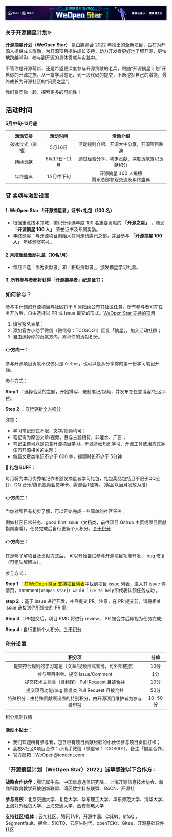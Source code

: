 ![WeOpen Star](./assets/imgs/weopenstar.jpeg)
### 关于开源摘星计划✨

**开源摘星计划（WeOpen Star）** 是由腾源会 2022 年推出的全新项目，旨在为开源人提供成长激励，为开源项目提供成长支持，助力开发者更好地了解开源，更快地跨越鸿沟，参与到开源的具体贡献与实践中。    
  
不管你是开源萌新，还是希望更深度参与开源贡献的老兵，跟随“开源摘星计划”开启你的开源之旅，从一篇学习笔记、到一段代码的提交，不断挖掘自己的潜能，最终成长为开源社区的“闪亮之星”。    
  
我们将同你一起，探索更多的可能性！  

## 活动时间
**5月中旬-12月底**

|活动安排|活动时间|活动介绍|
|:-:|:-:|:-:|
|破冰仪式（直播）|5月16日|活动规则介绍、开源大牛分享，开源项目路演|
|持续贡献|5月17日-11月|通过经验分享、初步贡献、深度贡献累积贡献积分|
|年终盛典|12月中下旬|开源摘星 100 人揭榜</br>腾讯总部参观交流及年终盛典|

### 🏆 奖项与激励设置
#### 1. WeOpen Star 「开源摘星者」证书+礼包（100 名）
- 根据重点技术领域，按积分评选年度 100 名重要贡献的 **「开源之星」** ，颁发 **「开源摘星 100 人」** 荣誉证书及专属奖励。
- 年终颁奖：与开源项目创始人共同走访腾讯总部，并且参与 **「开源摘星 100 人」** 年终颁奖典礼。

#### 2.月度超级激励礼盒（10名/月）
- 每月评选「优秀贡献者」和「积极贡献者」，颁发摘星学习礼盒。

#### 3. 所有参与者都将获得「开源摘星者」纪念证书； 

### 如何参与？
参与本计划的开源项目与社区将于 5 月陆续公布其社区任务，所有参与者可在任务开放后，自由选择以 PR 或 Issue 提交的形式。[WeOpen Star 支持的项目](https://github.com/weopenprojects/WeOpen-Star/blob/main/Projects-list/README.md)
1. 填写报名表单；
1. 添加官方小助手微信（微信号：TCOSOO1）回复「摘星」，加入活动社群；
1. 自由选择你的贡献方向，累积你的贡献积分。

#### 👉方向一：
参与开源项目贡献不仅仅只是 `Coding`，也可以是从分享你的第一份学习笔记开始。

参与方式：

**Step 1** ：选择合适的主题，开始撰写、录制笔记/视频，并发布在任意博客/社区平台。

**Step 2** ：[自行更新个人积分](https://docs.qq.com/sheet/DSnRrR2dYZ1F6Qkh5)

注意：

- 学习笔记形式不限，文字/视频均可；
- 笔记需为原创文章/视频，且与主题相符，非灌水、广告；
- 笔记主题可以是包含开源项目学习、开源基础知识学习、开源工具使用方式等任何开源相关的主题；
- 每篇文章类笔记不少于 600 字，视频时长不少于 5分钟

__🎁 礼包 BUFF：__

每月将为本月优秀笔记作者颁发摘星者学习礼包，礼包奖品包括且不限于QQ公仔、QQ 音乐/腾讯视频会员年卡、腾源会T恤等。（奖品以当月发放为准）  
  

#### 👉方向二：
当你对项目有初步了解，可以开始完成一些简单的社区任务：

例如社区日常任务、good first issue（文档类，前往项目 Github 主页或项目贡献指南查看）。任务完成后自行更新个人积分。[关于积分](/earn-points.md)  
  

#### 👉方向三：
在足够了解项目及贡献方式后， 可以开始尝试参与开源项目功能开发、 bug 修复（可组队解解决）。

参与方式：

**Step 1** ：<span style="background:yellow">在[WeOpen Star 支持项目列表](https://github.com/weopenprojects/WeOpen-Star/blob/main/Projects-list/README.md)</span>中找到项目 issue 列表，进入其 issue 详情页，comment`[WeOpen Star]I would like to help`即代表认领任务成功 。

**step 2** ：基于 issue 进行开发，并且提交 PR。注意，在 PR 提交前，请将相关 issue 链接到你所提交的 PR 里;

**Step 3** ：PR提交后，项目 PMC 将进行 review， PR 被合并后即视为任务完成;

**Step 4** :  自行更新个人积分。[关于积分](/earn-points.md)

### 积分设置
|积分项|分值|
|:-:|:-:|
|提交符合规则的学习笔记（文章/视频形式皆可，可外部链接）|10分|
|参与项目例会、提交 Issue/Comment |1分|
|提交技术文档类（含翻译） Pull Request 且被合并|10分|
|提交项目功能/bug 修复类 Pull Request 且被合并|50分|
|特殊积分：由特殊贡献项设置的特别积分，由开源项目维护者为参与者申报|10-50分|

[积分规则详情](/earn-points.md)

#### 活动小贴士：
- 我们欢迎所有参与者，包含已有项目贡献经验的小伙伴参与项目贡献打卡；
- 高校&社区&项目合作：小助手微信（微信号：TCOS001），备注「摘星合作」
- 官方邮箱：[WeOpen@tencent.com](mailto:WeOpen@tencent.com)

### 「开源摘星计划（WeOpen Star）2022」诚挚感谢以下合作方：
**战略合作伙伴**：腾讯犀牛鸟、中国信息通信研究院 、上海开源信息技术协会、新商科教育教学开放创新联盟、湾区数字科技联盟、GoCN、开源社

**参与高校**：北京交通大学、复旦大学、华东理工大学、华东师范大学、清华大学、上海对外经贸大学、上海交通大学、西安邮电大学

**支持社区/媒体**：云加社区、腾讯TVP、开源中国、CSDN、InfoQ 、Segmentfault、掘金、51CTO、云原生时代、openTEKr、Gitee、开源基础软件社区
 
